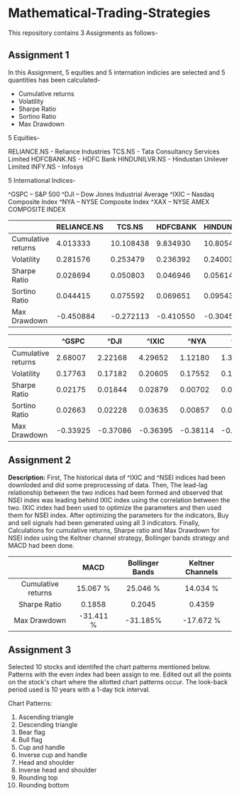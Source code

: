 # Mathematical-Trading-Strategies
This repository contains 3 Assignments as follows-

## Assignment 1

In this Assignment, 5 equities and 5 internation indicies are selected and 5 quantities has been calculated-
- Cumulative returns
- Volatility
- Sharpe Ratio
- Sortino Ratio
- Max Drawdown


5 Equities-

RELIANCE.NS - Reliance Industries
TCS.NS - Tata Consultancy Services Limited
HDFCBANK.NS - HDFC Bank
HINDUNILVR.NS - Hindustan Unilever Limited
INFY.NS - Infosys

5 International Indices-

\^GSPC – S&P 500
\^DJI – Dow Jones Industrial Average
\^IXIC – Nasdaq Composite Index
\^NYA – NYSE Composite Index
\^XAX – NYSE AMEX COMPOSITE INDEX


|                    |RELIANCE.NS| TCS.NS   | HDFCBANK |HINDUNILVR| INFY.NS  |
|--------------------|---------- |----------|----------|----------|----------|
| Cumulative returns | 4.013333  | 10.108438| 9.834930 | 10.805463| 4.075543 |
| Volatility         | 0.281576  | 0.253479 | 0.236392 | 0.240039 | 0.276348 |
| Sharpe Ratio       | 0.028694  | 0.050803 | 0.046946 | 0.056146 | 0.029137 |
| Sortino Ratio      | 0.044415  | 0.075592 | 0.069651 | 0.095436 | 0.037514 |
| Max Drawdown       | -0.450884 | -0.272113| -0.410550| -0.304558| -0.379520|

|                    | \^GSPC   | \^DJI    | \^IXIC   | \^NYA    | \^XAX    |
|--------------------|----------|----------|----------|----------|----------|
| Cumulative returns | 2.68007  | 2.22168  | 4.29652  | 1.12180  | 1.301172 |
| Volatility         | 0.17763  | 0.17182  | 0.20605  | 0.17552  | 0.196005 |
| Sharpe Ratio       | 0.02175  | 0.01844  | 0.02879  | 0.00702  | 0.009484 |
| Sortino Ratio      | 0.02663  | 0.02228  | 0.03635  | 0.00857  | 0.012082 |
| Max Drawdown       | -0.33925 | -0.37086 | -0.36395 | -0.38114 | -0.535116|

## Assignment 2

**Description:** First, The historical data of ^IXIC and ^NSEI indices had been downloded and did some preprocessing of data. Then, The lead-lag relationship between the two indices had been formed and observed that NSEI index was leading behind IXIC index using the correlation between the two. 
IXIC index had been used to optimize the parameters and then used them for NSEI index. After optimizing the parameters for the indicators, Buy and sell signals had been generated using all 3 indicators. Finally, Calculations for cumulative returns, Sharpe ratio and Max Drawdown for NSEI index using the Keltner channel strategy, Bollinger bands strategy and MACD had been done.


||MACD|Bollinger Bands|Keltner Channels|
| :-: | :-: | :-: | :-: |
|Cumulative returns|15\.067 %|25\.046 %|14\.034 %|
|Sharpe Ratio|0\.1858|0\.2045|0\.4359|
|Max Drawdown|-31.411 %|-31.185%|-17.672 %|

## Assignment 3

Selected 10 stocks and identifed the chart patterns mentioned below. Patterns with the even index had been assign to me. Edited out all the points on the stock's chart where the allotted chart patterns occur. The look-back period used is 10 years with a 1-day tick interval.

Chart Patterns:

1) Ascending triangle
2) Descending triangle
3) Bear flag
4) Bull flag
5) Cup and handle
6) Inverse cup and handle
7) Head and shoulder
8) Inverse head and shoulder
9) Rounding top
10) Rounding bottom
